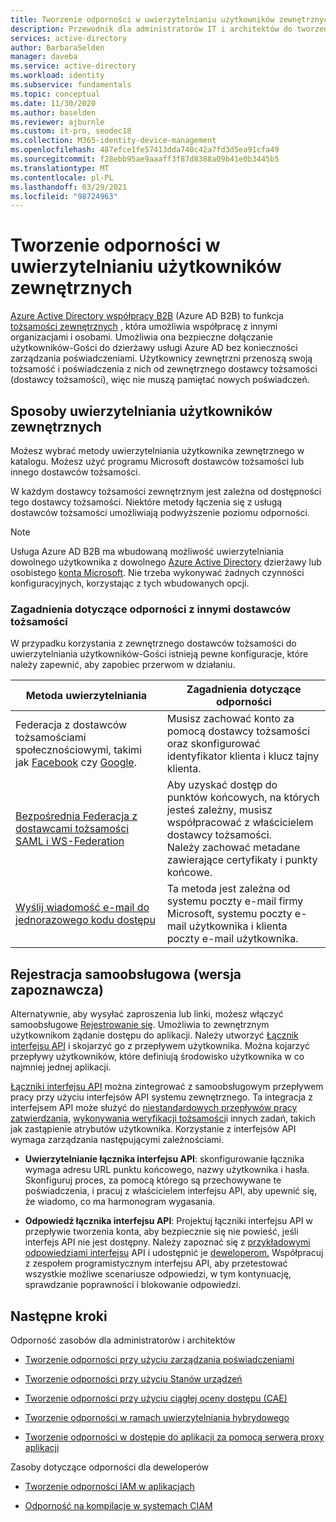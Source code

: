 ```yaml
---
title: Tworzenie odporności w uwierzytelnianiu użytkowników zewnętrznych przy użyciu Azure Active Directory
description: Przewodnik dla administratorów IT i architektów do tworzenia odpornego uwierzytelniania dla użytkowników zewnętrznych
services: active-directory
author: BarbaraSelden
manager: daveba
ms.service: active-directory
ms.workload: identity
ms.subservice: fundamentals
ms.topic: conceptual
ms.date: 11/30/2020
ms.author: baselden
ms.reviewer: ajburnle
ms.custom: it-pro, seodec18
ms.collection: M365-identity-device-management
ms.openlocfilehash: 487efce1fe57413dda740c42a7fd3d5ea91cfa49
ms.sourcegitcommit: f28ebb95ae9aaaff3f87d8388a09b41e0b3445b5
ms.translationtype: MT
ms.contentlocale: pl-PL
ms.lasthandoff: 03/29/2021
ms.locfileid: "98724963"
---
```

# <a name="build-resilience-in-external-user-authentication"></a>Tworzenie odporności w uwierzytelnianiu użytkowników zewnętrznych

[Azure Active Directory współpracy B2B](../external-identities/what-is-b2b.md) (Azure AD B2B) to funkcja [tożsamości zewnętrznych](../external-identities/delegate-invitations.md) , która umożliwia współpracę z innymi organizacjami i osobami. Umożliwia ona bezpieczne dołączanie użytkowników-Gości do dzierżawy usługi Azure AD bez konieczności zarządzania poświadczeniami. Użytkownicy zewnętrzni przenoszą swoją tożsamość i poświadczenia z nich od zewnętrznego dostawcy tożsamości (dostawcy tożsamości), więc nie muszą pamiętać nowych poświadczeń. 

## <a name="ways-to-authenticate-external-users"></a>Sposoby uwierzytelniania użytkowników zewnętrznych

Możesz wybrać metody uwierzytelniania użytkownika zewnętrznego w katalogu. Możesz użyć programu Microsoft dostawców tożsamości lub innego dostawców tożsamości.

W każdym dostawcy tożsamości zewnętrznym jest zależna od dostępności tego dostawcy tożsamości. Niektóre metody łączenia się z usługą dostawców tożsamości umożliwiają podwyższenie poziomu odporności.

> [!NOTE] 
> Usługa Azure AD B2B ma wbudowaną możliwość uwierzytelniania dowolnego użytkownika z dowolnego [Azure Active Directory](../index.yml) dzierżawy lub osobistego [konta Microsoft](https://account.microsoft.com/account). Nie trzeba wykonywać żadnych czynności konfiguracyjnych, korzystając z tych wbudowanych opcji.

### <a name="considerations-for-resilience-with-other-idps"></a>Zagadnienia dotyczące odporności z innymi dostawców tożsamości

W przypadku korzystania z zewnętrznego dostawców tożsamości do uwierzytelniania użytkowników-Gości istnieją pewne konfiguracje, które należy zapewnić, aby zapobiec przerwom w działaniu.

| Metoda uwierzytelniania| Zagadnienia dotyczące odporności |
| - | - |
| Federacja z dostawców tożsamościami społecznościowymi, takimi jak [Facebook](../external-identities/facebook-federation.md) czy [Google](../external-identities/google-federation.md).| Musisz zachować konto za pomocą dostawcy tożsamości oraz skonfigurować identyfikator klienta i klucz tajny klienta. |
| [Bezpośrednia Federacja z dostawcami tożsamości SAML i WS-Federation](../external-identities/direct-federation.md)| Aby uzyskać dostęp do punktów końcowych, na których jesteś zależny, musisz współpracować z właścicielem dostawcy tożsamości. <br>Należy zachować metadane zawierające certyfikaty i punkty końcowe. |
| [Wyślij wiadomość e-mail do jednorazowego kodu dostępu](../external-identities/one-time-passcode.md)| Ta metoda jest zależna od systemu poczty e-mail firmy Microsoft, systemu poczty e-mail użytkownika i klienta poczty e-mail użytkownika. |


 

## <a name="self-service-sign-up-preview"></a>Rejestracja samoobsługowa (wersja zapoznawcza)

Alternatywnie, aby wysyłać zaproszenia lub linki, możesz włączyć samoobsługowe [Rejestrowanie się](../external-identities/self-service-sign-up-overview.md).  Umożliwia to zewnętrznym użytkownikom żądanie dostępu do aplikacji. Należy utworzyć [Łącznik interfejsu API](../external-identities/self-service-sign-up-add-api-connector.md) i skojarzyć go z przepływem użytkownika. Można kojarzyć przepływy użytkowników, które definiują środowisko użytkownika w co najmniej jednej aplikacji. 

[Łączniki interfejsu API](../external-identities/api-connectors-overview.md) można zintegrować z samoobsługowym przepływem pracy przy użyciu interfejsów API systemu zewnętrznego. Ta integracja z interfejsem API może służyć do [niestandardowych przepływów pracy zatwierdzania](../external-identities/self-service-sign-up-add-approvals.md), [wykonywania weryfikacji tożsamości](../external-identities/code-samples-self-service-sign-up.md)i innych zadań, takich jak zastąpienie atrybutów użytkownika. Korzystanie z interfejsów API wymaga zarządzania następującymi zależnościami.

* **Uwierzytelnianie łącznika interfejsu API**: skonfigurowanie łącznika wymaga adresu URL punktu końcowego, nazwy użytkownika i hasła. Skonfiguruj proces, za pomocą którego są przechowywane te poświadczenia, i pracuj z właścicielem interfejsu API, aby upewnić się, że wiadomo, co ma harmonogram wygasania.

* **Odpowiedź łącznika interfejsu API**: Projektuj łączniki interfejsu API w przepływie tworzenia konta, aby bezpiecznie się nie powieść, jeśli interfejs API nie jest dostępny. Należy zapoznać się z [przykładowymi odpowiedziami interfejsu](../external-identities/self-service-sign-up-add-api-connector.md) API i udostępnić je [deweloperom.](../external-identities/self-service-sign-up-add-api-connector.md) Współpracuj z zespołem programistycznym interfejsu API, aby przetestować wszystkie możliwe scenariusze odpowiedzi, w tym kontynuację, sprawdzanie poprawności i blokowanie odpowiedzi. 

## <a name="next-steps"></a>Następne kroki
Odporność zasobów dla administratorów i architektów
 
* [Tworzenie odporności przy użyciu zarządzania poświadczeniami](resilience-in-credentials.md)

* [Tworzenie odporności przy użyciu Stanów urządzeń](resilience-with-device-states.md)

* [Tworzenie odporności przy użyciu ciągłej oceny dostępu (CAE)](resilience-with-continuous-access-evaluation.md)

* [Tworzenie odporności w ramach uwierzytelniania hybrydowego](resilience-in-hybrid.md)

* [Tworzenie odporności w dostępie do aplikacji za pomocą serwera proxy aplikacji](resilience-on-premises-access.md)

Zasoby dotyczące odporności dla deweloperów

* [Tworzenie odporności IAM w aplikacjach](resilience-app-development-overview.md)

* [Odporność na kompilacje w systemach CIAM](resilience-b2c.md)
